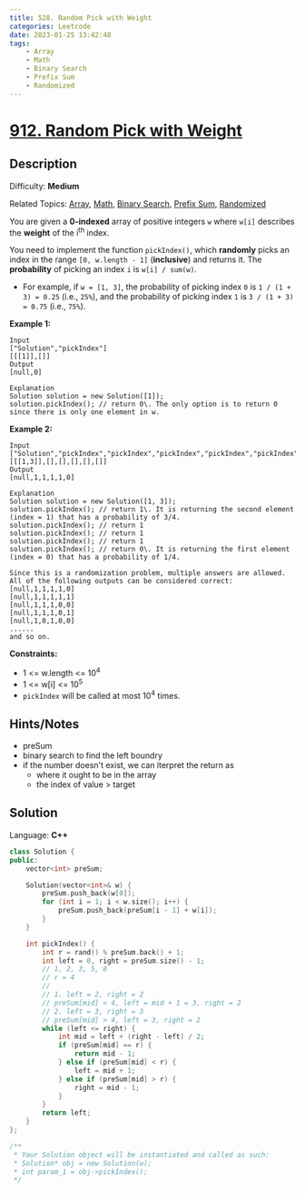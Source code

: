 ```yaml
---
title: 528. Random Pick with Weight
categories: Leetcode
date: 2023-01-25 13:42:48
tags:
    - Array
    - Math
    - Binary Search
    - Prefix Sum
    - Randomized
---
```


# [912\. Random Pick with Weight](https://leetcode.com/problems/random-pick-with-weight/)

## Description

Difficulty: **Medium**

Related Topics: [Array](https://leetcode.com/tag/array/), [Math](https://leetcode.com/tag/math/), [Binary Search](https://leetcode.com/tag/binary-search/), [Prefix Sum](https://leetcode.com/tag/prefix-sum/), [Randomized](https://leetcode.com/tag/randomized/)

You are given a **0-indexed** array of positive integers `w` where `w[i]` describes the **weight** of the i<sup>th</sup> index.

You need to implement the function `pickIndex()`, which **randomly** picks an index in the range `[0, w.length - 1]` (**inclusive**) and returns it. The **probability** of picking an index `i` is `w[i] / sum(w)`.

* For example, if `w = [1, 3]`, the probability of picking index `0` is `1 / (1 + 3) = 0.25` (i.e., `25%`), and the probability of picking index `1` is `3 / (1 + 3) = 0.75` (i.e., `75%`).

**Example 1:**

```text
Input
["Solution","pickIndex"]
[[[1]],[]]
Output
[null,0]

Explanation
Solution solution = new Solution([1]);
solution.pickIndex(); // return 0\. The only option is to return 0 since there is only one element in w.
```

**Example 2:**

```text
Input
["Solution","pickIndex","pickIndex","pickIndex","pickIndex","pickIndex"]
[[[1,3]],[],[],[],[],[]]
Output
[null,1,1,1,1,0]

Explanation
Solution solution = new Solution([1, 3]);
solution.pickIndex(); // return 1\. It is returning the second element (index = 1) that has a probability of 3/4.
solution.pickIndex(); // return 1
solution.pickIndex(); // return 1
solution.pickIndex(); // return 1
solution.pickIndex(); // return 0\. It is returning the first element (index = 0) that has a probability of 1/4.

Since this is a randomization problem, multiple answers are allowed.
All of the following outputs can be considered correct:
[null,1,1,1,1,0]
[null,1,1,1,1,1]
[null,1,1,1,0,0]
[null,1,1,1,0,1]
[null,1,0,1,0,0]
......
and so on.
```

**Constraints:**

* 1 <= w.length <= 10<sup>4</sup>
* 1 <= w[i] <= 10<sup>5</sup>
* `pickIndex` will be called at most 10<sup>4</sup> times.

## Hints/Notes

* preSum
* binary search to find the left boundry
* if the number doesn't exist, we can iterpret the return as
  * where it ought to be in the array
  * the index of value > target

## Solution

Language: **C++**

```C++
class Solution {
public:
    vector<int> preSum;

    Solution(vector<int>& w) {
        preSum.push_back(w[0]);
        for (int i = 1; i < w.size(); i++) {
            preSum.push_back(preSum[i - 1] + w[i]);
        }
    }

    int pickIndex() {
        int r = rand() % preSum.back() + 1;
        int left = 0, right = preSum.size() - 1;
        // 1, 2, 3, 5, 8
        // r = 4
        //
        // 1. left = 2, right = 2
        // preSum[mid] < 4, left = mid + 1 = 3, right = 2
        // 2. left = 3, right = 3
        // preSum[mid] > 4, left = 3, right = 2
        while (left <= right) {
            int mid = left + (right - left) / 2;
            if (preSum[mid] == r) {
                return mid - 1;
            } else if (preSum[mid] < r) {
                left = mid + 1;
            } else if (preSum[mid] > r) {
                right = mid - 1;
            }
        }
        return left;
    }
};

/**
 * Your Solution object will be instantiated and called as such:
 * Solution* obj = new Solution(w);
 * int param_1 = obj->pickIndex();
 */
```
